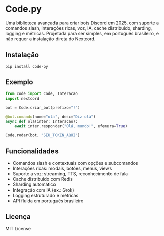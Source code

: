# Code.py

Uma biblioteca avançada para criar bots Discord em 2025, com suporte a comandos slash, interações ricas, voz, IA, cache distribuído, sharding, logging e métricas. Projetada para ser simples, em português brasileiro, e não requer a instalação direta do Nextcord.

## Instalação

```bash
pip install code-py
```

## Exemplo

```python
from code import Code, Interacao
import nextcord

bot = Code.criar_bot(prefixo="!")

@bot.comando(nome="ola", desc="Diz olá")
async def ola(inter: Interacao):
    await inter.responder("Olá, mundo!", efemera=True)

Code.rodar(bot, "SEU_TOKEN_AQUI")
```

## Funcionalidades

- Comandos slash e contextuais com opções e subcomandos
- Interações ricas: modais, botões, menus, views
- Suporte a voz: streaming, TTS, reconhecimento de fala
- Cache distribuído com Redis
- Sharding automático
- Integração com IA (ex.: Grok)
- Logging estruturado e métricas
- API fluida em português brasileiro

## Licença

MIT License
